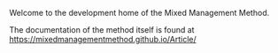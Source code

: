 Welcome to the development home of the Mixed Management Method.

The documentation of the method itself is found at https://mixedmanagementmethod.github.io/Article/
